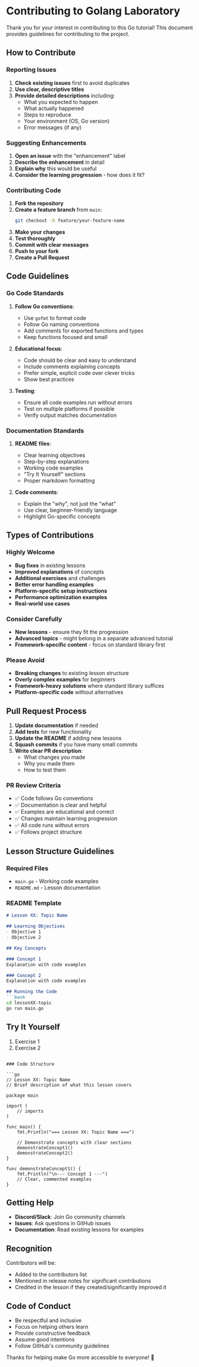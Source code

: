 # Contributing to Golang Laboratory

Thank you for your interest in contributing to this Go tutorial! This document provides guidelines for contributing to the project.

## How to Contribute

### Reporting Issues

1. **Check existing issues** first to avoid duplicates
2. **Use clear, descriptive titles**
3. **Provide detailed descriptions** including:
   - What you expected to happen
   - What actually happened
   - Steps to reproduce
   - Your environment (OS, Go version)
   - Error messages (if any)

### Suggesting Enhancements

1. **Open an issue** with the "enhancement" label
2. **Describe the enhancement** in detail
3. **Explain why** this would be useful
4. **Consider the learning progression** - how does it fit?

### Contributing Code

1. **Fork the repository**
2. **Create a feature branch** from `main`:
   ```bash
   git checkout -b feature/your-feature-name
   ```
3. **Make your changes**
4. **Test thoroughly**
5. **Commit with clear messages**
6. **Push to your fork**
7. **Create a Pull Request**

## Code Guidelines

### Go Code Standards

1. **Follow Go conventions**:
   - Use `gofmt` to format code
   - Follow Go naming conventions
   - Add comments for exported functions and types
   - Keep functions focused and small

2. **Educational focus**:
   - Code should be clear and easy to understand
   - Include comments explaining concepts
   - Prefer simple, explicit code over clever tricks
   - Show best practices

3. **Testing**:
   - Ensure all code examples run without errors
   - Test on multiple platforms if possible
   - Verify output matches documentation

### Documentation Standards

1. **README files**:
   - Clear learning objectives
   - Step-by-step explanations
   - Working code examples
   - "Try It Yourself" sections
   - Proper markdown formatting

2. **Code comments**:
   - Explain the "why", not just the "what"
   - Use clear, beginner-friendly language
   - Highlight Go-specific concepts

## Types of Contributions

### Highly Welcome

- **Bug fixes** in existing lessons
- **Improved explanations** of concepts
- **Additional exercises** and challenges
- **Better error handling examples**
- **Platform-specific setup instructions**
- **Performance optimization examples**
- **Real-world use cases**

### Consider Carefully

- **New lessons** - ensure they fit the progression
- **Advanced topics** - might belong in a separate advanced tutorial
- **Framework-specific content** - focus on standard library first

### Please Avoid

- **Breaking changes** to existing lesson structure
- **Overly complex examples** for beginners
- **Framework-heavy solutions** where standard library suffices
- **Platform-specific code** without alternatives

## Pull Request Process

1. **Update documentation** if needed
2. **Add tests** for new functionality
3. **Update the README** if adding new lessons
4. **Squash commits** if you have many small commits
5. **Write clear PR description**:
   - What changes you made
   - Why you made them
   - How to test them

### PR Review Criteria

- ✅ Code follows Go conventions
- ✅ Documentation is clear and helpful
- ✅ Examples are educational and correct
- ✅ Changes maintain learning progression
- ✅ All code runs without errors
- ✅ Follows project structure

## Lesson Structure Guidelines

### Required Files

- `main.go` - Working code examples
- `README.md` - Lesson documentation

### README Template

```markdown
# Lesson XX: Topic Name

## Learning Objectives
- Objective 1
- Objective 2

## Key Concepts

### Concept 1
Explanation with code examples

### Concept 2
Explanation with code examples

## Running the Code
```bash
cd lessonXX-topic
go run main.go
```

## Try It Yourself
1. Exercise 1
2. Exercise 2
```

### Code Structure

```go
// Lesson XX: Topic Name
// Brief description of what this lesson covers

package main

import (
    // imports
)

func main() {
    fmt.Println("=== Lesson XX: Topic Name ===")
    
    // Demonstrate concepts with clear sections
    demonstrateConcept1()
    demonstrateConcept2()
}

func demonstrateConcept1() {
    fmt.Println("\n--- Concept 1 ---")
    // Clear, commented examples
}
```

## Getting Help

- **Discord/Slack**: Join Go community channels
- **Issues**: Ask questions in GitHub issues
- **Documentation**: Read existing lessons for examples

## Recognition

Contributors will be:
- Added to the contributors list
- Mentioned in release notes for significant contributions
- Credited in the lesson if they created/significantly improved it

## Code of Conduct

- Be respectful and inclusive
- Focus on helping others learn
- Provide constructive feedback
- Assume good intentions
- Follow GitHub's community guidelines

Thanks for helping make Go more accessible to everyone! 🐹